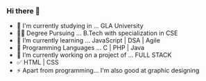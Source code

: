 ### Hi there 👋

<!--
**shraveegupta/shraveegupta** is a ✨ _special_ ✨ repository because its `README.md` (this file) appears on your GitHub profile.

Here are some ideas to get you started:
--> 

- 🏫 I'm currently studying in ... GLA University
- 👨‍🎓 Degree Pursuing ... B.Tech with specialization in CSE
- 🌱 I’m currently learning ... JavaScript | DSA | Agile 
- 🌟 Programming Languages ... C | PHP | Java
- 🔭 I’m currently working on a project of ... FULL STACK
- ✅ HTML | CSS 
- ⚡ Apart from programming... I'm also good at graphic designing
